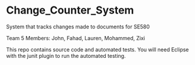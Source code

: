 # Change_Counter_System
System that tracks changes made to documents for SE580

Team 5
Members: John, Fahad, Lauren, Mohammed, Zixi

This repo contains source code and automated tests. 
You will need Eclipse with the junit plugin to run the automated testing.
